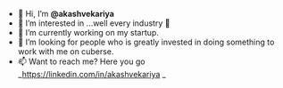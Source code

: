 - 👋 Hi, I’m __@akashvekariya__
- 👀 I’m interested in ...well every industry 😬
- 🌱 I’m currently working on my startup.
- 💞️ I’m looking for people who is greatly invested in doing something to work with me on cuberse.
- 📫 Want to reach me? Here you go _https://linkedin.com/in/akashvekariya
_
<!---
akashvekariya/akashvekariya is a ✨ special ✨ repository because its `README.md` (this file) appears on your GitHub profile.
You can click the Preview link to take a look at your changes.
--->
